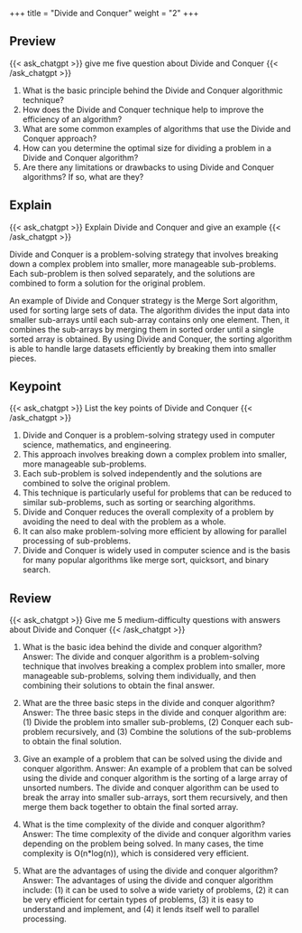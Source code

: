 +++
title = "Divide and Conquer"
weight = "2"
+++
## Preview
{{< ask_chatgpt >}}
give me five question about Divide and Conquer
{{< /ask_chatgpt >}}



1. What is the basic principle behind the Divide and Conquer algorithmic technique? 
2. How does the Divide and Conquer technique help to improve the efficiency of an algorithm? 
3. What are some common examples of algorithms that use the Divide and Conquer approach? 
4. How can you determine the optimal size for dividing a problem in a Divide and Conquer algorithm? 
5. Are there any limitations or drawbacks to using Divide and Conquer algorithms? If so, what are they?   

## Explain
{{< ask_chatgpt >}}
Explain Divide and Conquer and give an example
{{< /ask_chatgpt >}}



Divide and Conquer is a problem-solving strategy that involves breaking down a complex problem into smaller, more manageable sub-problems. Each sub-problem is then solved separately, and the solutions are combined to form a solution for the original problem.

An example of Divide and Conquer strategy is the Merge Sort algorithm, used for sorting large sets of data. The algorithm divides the input data into smaller sub-arrays until each sub-array contains only one element. Then, it combines the sub-arrays by merging them in sorted order until a single sorted array is obtained. By using Divide and Conquer, the sorting algorithm is able to handle large datasets efficiently by breaking them into smaller pieces.   

## Keypoint
{{< ask_chatgpt >}}
List the key points of Divide and Conquer
{{< /ask_chatgpt >}}



1. Divide and Conquer is a problem-solving strategy used in computer science, mathematics, and engineering.
2. This approach involves breaking down a complex problem into smaller, more manageable sub-problems.
3. Each sub-problem is solved independently and the solutions are combined to solve the original problem. 
4. This technique is particularly useful for problems that can be reduced to similar sub-problems, such as sorting or searching algorithms.
5. Divide and Conquer reduces the overall complexity of a problem by avoiding the need to deal with the problem as a whole.
6. It can also make problem-solving more efficient by allowing for parallel processing of sub-problems.
7. Divide and Conquer is widely used in computer science and is the basis for many popular algorithms like merge sort, quicksort, and binary search.   

## Review
{{< ask_chatgpt >}}
Give me 5 medium-difficulty questions with answers about Divide and Conquer
{{< /ask_chatgpt >}}



1. What is the basic idea behind the divide and conquer algorithm?
Answer: The divide and conquer algorithm is a problem-solving technique that involves breaking a complex problem into smaller, more manageable sub-problems, solving them individually, and then combining their solutions to obtain the final answer.

2. What are the three basic steps in the divide and conquer algorithm?
Answer: The three basic steps in the divide and conquer algorithm are: (1) Divide the problem into smaller sub-problems, (2) Conquer each sub-problem recursively, and (3) Combine the solutions of the sub-problems to obtain the final solution.

3. Give an example of a problem that can be solved using the divide and conquer algorithm.
Answer: An example of a problem that can be solved using the divide and conquer algorithm is the sorting of a large array of unsorted numbers. The divide and conquer algorithm can be used to break the array into smaller sub-arrays, sort them recursively, and then merge them back together to obtain the final sorted array.

4. What is the time complexity of the divide and conquer algorithm?
Answer: The time complexity of the divide and conquer algorithm varies depending on the problem being solved. In many cases, the time complexity is O(n*log(n)), which is considered very efficient.

5. What are the advantages of using the divide and conquer algorithm?
Answer: The advantages of using the divide and conquer algorithm include: (1) it can be used to solve a wide variety of problems, (2) it can be very efficient for certain types of problems, (3) it is easy to understand and implement, and (4) it lends itself well to parallel processing.   

